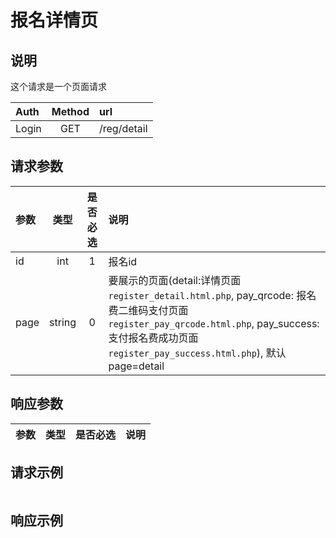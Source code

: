 # 报名详情页

## 说明

这个请求是一个页面请求

|  Auth  |  Method  |  url  |
| :----  | :----:   | :---- |
|  Login  |  GET  |  /reg/detail  |

## 请求参数

|  参数  |  类型  |  是否必选  |  说明  |
| :---- | :----: | :----:   | :----  |
| id | int | 1 | 报名id |
| page | string | 0 | 要展示的页面(detail:详情页面 `register_detail.html.php`, pay_qrcode: 报名费二维码支付页面 `register_pay_qrcode.html.php`, pay_success:支付报名费成功页面 `register_pay_success.html.php`), 默认page=detail  |

## 响应参数

|  参数  |  类型  |  是否必选  |  说明  |
| :---- | :----: | :----:   | :----  |


## 请求示例

```

```

## 响应示例

```

```
